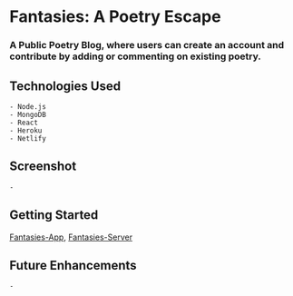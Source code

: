 # Fantasies: A Poetry Escape

### A Public Poetry Blog, where users can create an account and contribute by adding or commenting on existing poetry.

## Technologies Used
    - Node.js
    - MongoDB
    - React
    - Heroku
    - Netlify

## Screenshot
    - 

## Getting Started

[Fantasies-App](https://fantasies-a-poetry-escape.netlify.app/),
[Fantasies-Server](https://fantasies-a-poetry-escape.herokuapp.com/api/poems/)

    

## Future Enhancements
    -